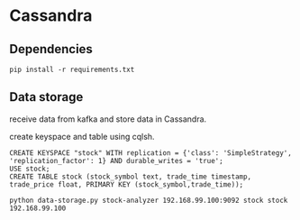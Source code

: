 # Cassandra

## Dependencies

```
pip install -r requirements.txt
```
## Data storage
receive data from kafka and store data in Cassandra.

create keyspace and table using cqlsh.
```
CREATE KEYSPACE "stock" WITH replication = {'class': 'SimpleStrategy', 'replication_factor': 1} AND durable_writes = 'true';
USE stock;
CREATE TABLE stock (stock_symbol text, trade_time timestamp, trade_price float, PRIMARY KEY (stock_symbol,trade_time));
```
```
python data-storage.py stock-analyzer 192.168.99.100:9092 stock stock 192.168.99.100
```
